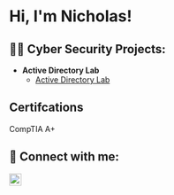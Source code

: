 <h1>Hi, I'm Nicholas! </h1>

<h2>👨‍💻 Cyber Security Projects:</h2>

- <b>Active Directory Lab </b>
  - [Active Directory Lab](https://github.com/NicholasRogers210/ActiveDirectoryLab)


<h2>Certifcations</h2>
 CompTIA A+ 
<h2> 🤳 Connect with me:</h2>

[<img align="left" alt="JoshMadakor | LinkedIn" width="22px" src="https://cdn.jsdelivr.net/npm/simple-icons@v3/icons/linkedin.svg" />][linkedin]

[linkedin]: https://www.linkedin.com/in/nicholas-rogers-ab4a79243/

<!--
**NicholasRogers210/NicholasRogers210** is a ✨ _special_ ✨ repository because its `README.md` (this file) appears on your GitHub profile.

Here are some ideas to get you started:

- 🔭 I’m currently working on ...
- 🌱 I’m currently learning ...
- 👯 I’m looking to collaborate on ...
- 🤔 I’m looking for help with ...
- 💬 Ask me about ...
- 📫 How to reach me: ...
- 😄 Pronouns: ...
- ⚡ Fun fact: ...
-->
